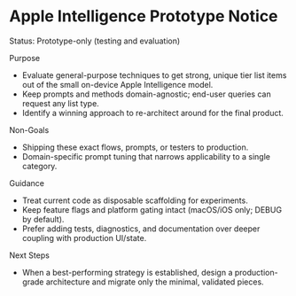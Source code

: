 # Apple Intelligence Prototype Notice

Status: Prototype-only (testing and evaluation)

Purpose
- Evaluate general-purpose techniques to get strong, unique tier list items out of the small on-device Apple Intelligence model.
- Keep prompts and methods domain-agnostic; end-user queries can request any list type.
- Identify a winning approach to re-architect around for the final product.

Non-Goals
- Shipping these exact flows, prompts, or testers to production.
- Domain-specific prompt tuning that narrows applicability to a single category.

Guidance
- Treat current code as disposable scaffolding for experiments.
- Keep feature flags and platform gating intact (macOS/iOS only; DEBUG by default).
- Prefer adding tests, diagnostics, and documentation over deeper coupling with production UI/state.

Next Steps
- When a best-performing strategy is established, design a production-grade architecture and migrate only the minimal, validated pieces.


